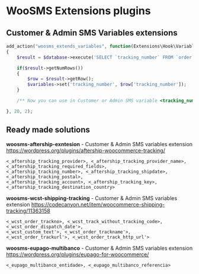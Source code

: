 # WooSMS Extensions plugins

## Customer & Admin SMS Variables extensions

```php
add_action("woosms_extends_variables", function(Extensions\Hook\Variables $variables, Extensions\Database\IDatabase $database)
{
    $result = $database->execute('SELECT `tracking_number` FROM `order` WHERE order_id = "'.$database->escape($variables->get('order_id')).'"');

    if($result->getNumRows())
    {
        $row = $result->getRow();
        $variables->set('tracking_number', $row['tracking_number']);
    }

    /** Now you can use in Customer or Admin SMS variable <tracking_number> */

}, 20, 2);
```

## Ready made solutions

**woosms-aftership-exntesion** - Customer & Admin SMS variables extension https://wordpress.org/plugins/aftership-woocommerce-tracking/
```
<_aftership_tracking_provider>, <_aftership_tracking_provider_name>, <_aftership_tracking_required_fields>,
<_aftership_tracking_number>, <_aftership_tracking_shipdate>, <_aftership_tracking_postal>,
<_aftership_tracking_account>, <_aftership_tracking_key>, <_aftership_tracking_destination_country>
```

**woosms-wcst-shipping-tracking** - Customer & Admin SMS variables extension https://codecanyon.net/item/woocommerce-shipping-tracking/11363158
```
<_wcst_order_trackno>, <_wcst_track_without_tracking_code>, <_wcst_order_dispatch_date'>,
<_wcst_custom_text'>, <_wcst_order_trackname'>, <_wcst_order_trackurl'>, <_wcst_order_track_http_url'>
```

**woosms-eupago-multibanco** - Customer & Admin SMS variables extension https://wordpress.org/plugins/eupago-for-woocommerce/
```
<_eupago_multibanco_entidade>, <_eupago_multibanco_referencia>
```
